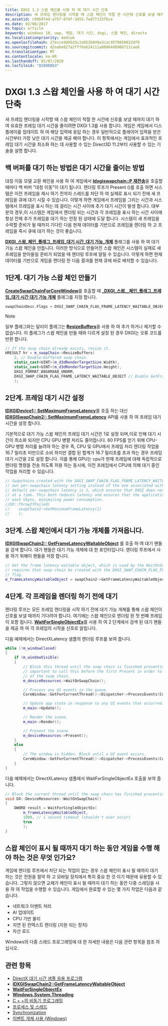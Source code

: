 ```yaml
---
title: DXGI 1.3 스왑 체인을 사용 하 여 대기 시간 단축
description: 새 프레임 렌더링을 시작할 때 스왑 체인이 적절 한 시간에 신호를 보낼 때까지 대기 하 여 유효한 프레임 대기 시간을 줄이려면 DXGI 1.3를 사용 합니다.
ms.assetid: c99b97ed-a757-879f-3d55-7ed77133f6ce
ms.date: 02/08/2017
ms.topic: article
keywords: windows 10, uwp, 게임, 대기 시간, dxgi, 스왑 체인, directx
ms.localizationpriority: medium
ms.openlocfilehash: 27ecce9d95d3c2e852b049e3cac9579850022df9
ms.sourcegitcommit: d2aabe027a2fff8a624111a00864d8986711cae6
ms.translationtype: MT
ms.contentlocale: ko-KR
ms.lasthandoff: 05/07/2020
ms.locfileid: "82880863"
---
```

# <a name="reduce-latency-with-dxgi-13-swap-chains"></a>DXGI 1.3 스왑 체인을 사용 하 여 대기 시간 단축

새 프레임 렌더링을 시작할 때 스왑 체인이 적절 한 시간에 신호를 보낼 때까지 대기 하 여 유효한 프레임 대기 시간을 줄이려면 DXGI 1.3를 사용 합니다. 게임은 게임에서 디스플레이를 업데이트 하 여 해당 입력에 응답 하는 경우 일반적으로 플레이어 입력을 받은 시간부터 가장 낮은 대기 시간을 제공 해야 합니다. 이 항목에서는 게임에서 효과적인 프레임 대기 시간을 최소화 하는 데 사용할 수 있는 Direct3D 11.2부터 사용할 수 있는 기술을 설명 합니다.

## <a name="how-does-waiting-on-the-back-buffer-reduce-latency"></a>백 버퍼를 대기 하는 방법은 대기 시간을 줄이는 방법

대칭 이동 모델 교환 체인을 사용 하 여 게임에서 [**Idxgiswapchain::P 재전송**](/windows/win32/api/dxgi/nf-dxgi-idxgiswapchain-present)을 호출할 때마다 백 버퍼 "대칭 이동"이 대기 됩니다. 렌더링 루프가 Present ()를 호출 하면 시스템은 이전 프레임을 제시 하기 전까지 스레드를 차단 하 여 실제로 표시 되기 전에 새 프레임을 큐에 대기 시킬 수 있습니다. 이렇게 하면 게임에서 프레임을 그리는 시간과 시스템에서 프레임을 표시 하는 데 걸리는 시간 사이에 추가 대기 시간이 발생 합니다. 대부분의 경우,이 시스템은 게임에서 렌더링 되는 시간과 각 프레임을 표시 하는 시간 사이에 항상 전체 추가 프레임을 대기 하는 안정 된 상태에 도달 합니다. 시스템이 새 프레임을 수락할 준비가 될 때까지 기다린 다음 현재 데이터를 기반으로 프레임을 렌더링 하 고 프레임을 즉시 큐에 대기 하는 것이 좋습니다.

[**DXGI\_스왑\_체인\_플래그\_프레임\_대기 시간\_대기 가능\_개체**](/windows/win32/api/dxgi/ne-dxgi-dxgi_swap_chain_flag) 플래그를 사용 하 여 대기 가능 스왑 체인을 만듭니다. 이러한 방식으로 만들어진 스왑 체인은 시스템이 실제로 새 프레임을 받아들일 준비가 되었을 때 렌더링 루프에 알릴 수 있습니다. 이렇게 하면 현재 데이터를 기반으로 게임을 렌더링 한 다음 결과를 현재 큐에 바로 배치할 수 있습니다.

## <a name="step-1-create-a-waitable-swap-chain"></a>1단계. 대기 가능 스왑 체인 만들기

[**CreateSwapChainForCoreWindow**](/windows/win32/api/dxgi1_2/nf-dxgi1_2-idxgifactory2-createswapchainforcorewindow)를 호출할 때 [**\_DXGI\_스왑\_\_체인\_플래그\_프레임\_대기 시간 대기 가능 개체**](/windows/win32/api/dxgi/ne-dxgi-dxgi_swap_chain_flag) 플래그를 지정 합니다.

```cpp
swapChainDesc.Flags = DXGI_SWAP_CHAIN_FLAG_FRAME_LATENCY_WAITABLE_OBJECT; // Enable GetFrameLatencyWaitableObject().
```

> [!NOTE]
> 일부 플래그와는 달리이 플래그는 [**ResizeBuffers**](/windows/win32/api/dxgi/nf-dxgi-idxgiswapchain-resizebuffers)을 사용 하 여 추가 하거나 제거할 수 없습니다. 이 플래그가 스왑 체인을 만들 때와 다르게 설정 된 경우 DXGI는 오류 코드를 반환 합니다.

```cpp
// If the swap chain already exists, resize it.
HRESULT hr = m_swapChain->ResizeBuffers(
    2, // Double-buffered swap chain.
    static_cast<UINT>(m_d3dRenderTargetSize.Width),
    static_cast<UINT>(m_d3dRenderTargetSize.Height),
    DXGI_FORMAT_B8G8R8A8_UNORM,
    DXGI_SWAP_CHAIN_FLAG_FRAME_LATENCY_WAITABLE_OBJECT // Enable GetFrameLatencyWaitableObject().
    );
```

## <a name="step-2-set-the-frame-latency"></a>2단계. 프레임 대기 시간 설정

[**IDXGIDevice1:: SetMaximumFrameLatency**](/windows/win32/api/dxgi/nf-dxgi-idxgidevice1-setmaximumframelatency)를 호출 하는 대신 [**IDXGISwapChain2:: SetMaximumFrameLatency**](/windows/win32/api/dxgi1_3/nf-dxgi1_3-idxgiswapchain2-setmaximumframelatency) API를 사용 하 여 프레임 대기 시간을 설정 합니다.

기본적으로 대기 가능 스왑 체인의 프레임 대기 시간은 1로 설정 되며,이로 인해 대기 시간이 최소화 되지만 CPU GPU 병렬 처리도 줄어듭니다. 60 FPS를 얻기 위해 CPU-GPU 병렬 처리를 늘려야 하는 경우 즉, CPU 및 GPU에서 프레임 처리 렌더링 작업을 16.7 밀리초 미만으로 소비 하지만 결합 된 합계가 16.7 밀리초를 초과 하는 경우 프레임 대기 시간을 2로 설정 합니다. 이를 통해 GPU는 cpu가 현재 프레임에 대해 독립적으로 렌더링 명령을 전송 하도록 허용 하는 동시에, 이전 프레임에서 CPU에 의해 대기 중인 작업을 처리할 수 있습니다.

```cpp
// Swapchains created with the DXGI_SWAP_CHAIN_FLAG_FRAME_LATENCY_WAITABLE_OBJECT flag use their
// own per-swapchain latency setting instead of the one associated with the DXGI device. The
// default per-swapchain latency is 1, which ensures that DXGI does not queue more than one frame
// at a time. This both reduces latency and ensures that the application will only render after
// each VSync, minimizing power consumption.
//DX::ThrowIfFailed(
//    swapChain2->SetMaximumFrameLatency(1)
//    );
```

## <a name="step-3-get-the-waitable-object-from-the-swap-chain"></a>3단계. 스왑 체인에서 대기 가능 개체를 가져옵니다.

[**IDXGISwapChain2:: GetFrameLatencyWaitableObject**](/windows/win32/api/dxgi1_3/nf-dxgi1_3-idxgiswapchain2-getframelatencywaitableobject) 를 호출 하 여 대기 핸들을 검색 합니다. 대기 핸들은 대기 가능 개체에 대 한 포인터입니다. 렌더링 루프에서 사용 하기 위해이 핸들을 저장 합니다.

```cpp
// Get the frame latency waitable object, which is used by the WaitOnSwapChain method. This
// requires that swap chain be created with the DXGI_SWAP_CHAIN_FLAG_FRAME_LATENCY_WAITABLE_OBJECT
// flag.
m_frameLatencyWaitableObject = swapChain2->GetFrameLatencyWaitableObject();
```

## <a name="step-4-wait-before-rendering-each-frame"></a>4단계. 각 프레임을 렌더링 하기 전에 대기

렌더링 루프는 모든 프레임 렌더링을 시작 하기 전에 대기 가능 개체를 통해 스왑 체인이 신호를 보낼 때까지 기다려야 합니다. 여기에는 스왑 체인으로 렌더링 된 첫 번째 프레임이 포함 됩니다. [**WaitForSingleObjectEx**](/windows/win32/api/synchapi/nf-synchapi-waitforsingleobjectex)를 사용 하 여 2 단계에서 검색 된 대기 핸들을 제공 하 여 각 프레임의 시작을 신호로 알립니다.

다음 예제에서는 DirectXLatency 샘플의 렌더링 루프를 보여 줍니다.

```cpp
while (!m_windowClosed)
{
    if (m_windowVisible)
    {
        // Block this thread until the swap chain is finished presenting. Note that it is
        // important to call this before the first Present in order to minimize the latency
        // of the swap chain.
        m_deviceResources->WaitOnSwapChain();

        // Process any UI events in the queue.
        CoreWindow::GetForCurrentThread()->Dispatcher->ProcessEvents(CoreProcessEventsOption::ProcessAllIfPresent);

        // Update app state in response to any UI events that occurred.
        m_main->Update();

        // Render the scene.
        m_main->Render();

        // Present the scene.
        m_deviceResources->Present();
    }
    else
    {
        // The window is hidden. Block until a UI event occurs.
        CoreWindow::GetForCurrentThread()->Dispatcher->ProcessEvents(CoreProcessEventsOption::ProcessOneAndAllPending);
    }
}
```

다음 예제에서는 DirectXLatency 샘플에서 WaitForSingleObjectEx 호출을 보여 줍니다.

```cpp
// Block the current thread until the swap chain has finished presenting.
void DX::DeviceResources::WaitOnSwapChain()
{
    DWORD result = WaitForSingleObjectEx(
        m_frameLatencyWaitableObject,
        1000, // 1 second timeout (shouldn't ever occur)
        true
        );
}
```

## <a name="what-should-my-game-do-while-it-waits-for-the-swap-chain-to-present"></a>스왑 체인이 표시 될 때까지 대기 하는 동안 게임을 수행 해야 하는 것은 무엇 인가요?

게임에 렌더링 루프에서 차단 되는 작업이 없는 경우 스왑 체인이 표시 될 때까지 대기 하는 것은 전원을 절약 하 고 모바일 장치에서 특히 중요 한 것 이기 때문에 유용할 수 있습니다. 그렇지 않으면 교체가 체인이 표시 될 때까지 대기 하는 동안 다중 스레딩을 사용 하 여 작업을 수행할 수 있습니다. 게임에서 완료할 수 있는 몇 가지 작업은 다음과 같습니다.

-   네트워크 이벤트 처리
-   AI 업데이트
-   CPU 기반 물리
-   지연 된 컨텍스트 렌더링 (지원 되는 장치)
-   자산 로드

Windows의 다중 스레드 프로그래밍에 대 한 자세한 내용은 다음 관련 항목을 참조 하십시오.

## <a name="related-topics"></a>관련 항목

* [DirectX 대기 시간 샘플 응용 프로그램](https://github.com/microsoftarchive/msdn-code-gallery-microsoft/tree/master/Official%20Windows%20Platform%20Sample/DirectX%20latency%20sample)
* [**IDXGISwapChain2::GetFrameLatencyWaitableObject**](/windows/win32/api/dxgi1_3/nf-dxgi1_3-idxgiswapchain2-getframelatencywaitableobject)
* [**WaitForSingleObjectEx**](/windows/win32/api/synchapi/nf-synchapi-waitforsingleobjectex)
* [**Windows.System.Threading**](/uwp/api/Windows.System.Threading)
* [C + +의 비동기 프로그래밍](/windows/uwp/threading-async/asynchronous-programming-in-cpp-universal-windows-platform-apps)
* [프로세스 및 스레드](/windows/win32/procthread/processes-and-threads)
* [Synchronization](/windows/win32/sync/synchronization)
* [이벤트 개체 사용 (Windows)](/windows/win32/sync/using-event-objects)